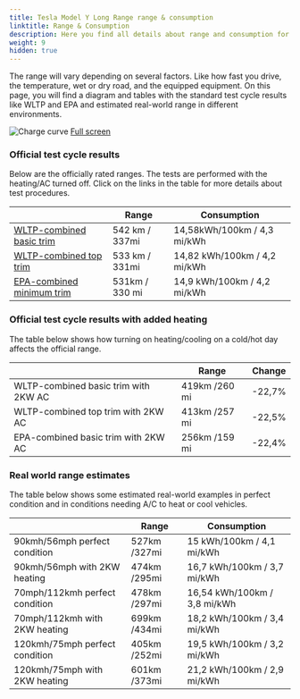 ```yaml
---
title: Tesla Model Y Long Range range & consumption
linktitle: Range & Consumption
description: Here you find all details about range and consumption for Tesla Model Y Long Range.
weight: 9
hidden: true
---
```

<!-- markdownlint-disable MD033 -->
<object type="image/svg+xml" data="../modelnavigation.svg"></object>

The range will vary depending on several factors. Like how fast you drive, the temperature, wet or dry road, and the equipped equipment. On this page, you will find a diagram and tables with the standard test cycle results like WLTP and EPA and estimated real-world range in different environments. 

![Charge curve](../range.svg  "Range information")
[Full screen](../range.svg)

### Official test cycle results

Below are the officially rated ranges. The tests are performed with the heating/AC turned off. Click on the links in the table for more details about test procedures. 

| | Range  | Consumption  |
|----|-----|------|
| [WLTP-combined basic trim](../../../../../guides/understandingrange/wltp/) | 542 km / 337mi |14,58kWh/100km / 4,3 mi/kWh | 
| [WLTP-combined top trim](../../../../../guides/understandingrange/wltp/) | 533 km / 331mi | 14,82 kWh/100km / 4,2 mi/kWh | 
| [EPA-combined minimum trim](../../../../../guides/understandingrange/epa/) | 531km / 330 mi| 14,9 kWh/100km / 4,2 mi/kWh |

### Official test cycle results with added heating

The table below shows how turning on heating/cooling on a cold/hot day affects the official range. 

| | Range  | Change  |
|----|-----|------|
| WLTP-combined basic trim with 2KW AC | 419km /260 mi | -22,7%|
| WLTP-combined top trim with 2KW AC | 413km /257 mi | -22,5%|
| EPA-combined basic trim with 2KW AC | 256km /159 mi | -22,4%|

### Real world range estimates

The table below shows some estimated real-world examples in perfect condition and in conditions needing A/C to heat or cool vehicles. 

| | Range  | Consumption  |
|----|-----|------|
| 90kmh/56mph perfect condition | 527km /327mi| 15 kWh/100km / 4,1 mi/kWh |
| 90kmh/56mph with 2KW heating | 474km /295mi| 16,7 kWh/100km / 3,7 mi/kWh |
| 70mph/112kmh perfect condition | 478km /297mi| 16,54 kWh/100km / 3,8 mi/kWh|
| 70mph/112kmh with 2KW heating | 699km /434mi| 18,2 kWh/100km / 3,4 mi/kWh  |
| 120kmh/75mph perfect condition | 405km /252mi| 19,5 kWh/100km / 3,2 mi/kWh |
| 120kmh/75mph with 2KW heating | 601km /373mi| 21,2 kWh/100km / 2,9 mi/kWh |
